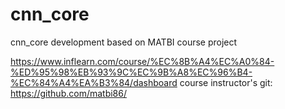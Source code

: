# cnn_core
cnn_core development based on MATBI course project

https://www.inflearn.com/course/%EC%8B%A4%EC%A0%84-%ED%95%98%EB%93%9C%EC%9B%A8%EC%96%B4-%EC%84%A4%EA%B3%84/dashboard
course instructor's git: https://github.com/matbi86/
